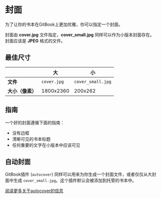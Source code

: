 # 封面

为了让你的书本在GitBook上更加优雅，你可以指定一个封面。

封面由 **cover.jpg** 文件指定，**cover_small.jpg** 同样可以作为小版本封面存在。封面应该是 **JPEG** 格式的文件。


## 最佳尺寸

|  | 大 | 小 |
| -- | -- | -- |
| **文件** | `cover.jpg` | `cover_small.jpg` |
| **大小（像素）** | 1800x2360 | 200x262 |

## 指南

一个好的封面遵循下面的指南：

* 没有边框
* 清晰可见的书本标题
* 任何重要的文字在小版本中应该可见

## 自动封面

GitBook插件 (`autocover`) 同样可以用来为你生成一个封面文件，或者仅仅从大封面中生成 `cover_small.jpg`。这个插件默认会被添加到托管的书本中。

[阅读更多关于autocover的信息](https://github.com/GitbookIO/plugin-autocover)
